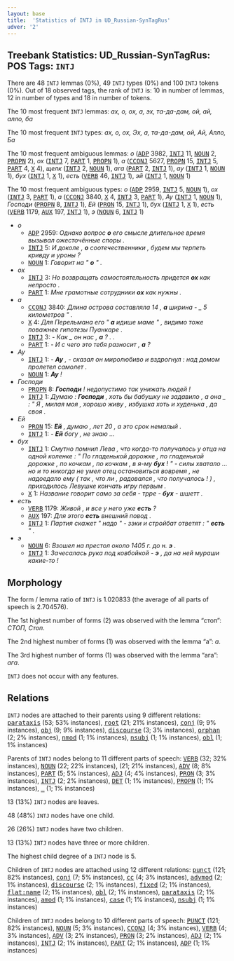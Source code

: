 ```yaml
---
layout: base
title:  'Statistics of INTJ in UD_Russian-SynTagRus'
udver: '2'
---
```


## Treebank Statistics: UD_Russian-SynTagRus: POS Tags: `INTJ`

There are 48 `INTJ` lemmas (0%), 49 `INTJ` types (0%) and 100 `INTJ` tokens (0%).
Out of 18 observed tags, the rank of `INTJ` is: 10 in number of lemmas, 12 in number of types and 18 in number of tokens.

The 10 most frequent `INTJ` lemmas: <em>ах, о, ох, а, эх, та-да-дам, ой, ай, алло, ба</em>

The 10 most frequent `INTJ` types:  <em>ах, о, ох, Эх, а, та-да-дам, ой, Ай, Алло, Ба</em>

The 10 most frequent ambiguous lemmas: <em>о</em> (<tt><a href="ru_syntagrus-pos-ADP.html">ADP</a></tt> 3982, <tt><a href="ru_syntagrus-pos-INTJ.html">INTJ</a></tt> 11, <tt><a href="ru_syntagrus-pos-NOUN.html">NOUN</a></tt> 2, <tt><a href="ru_syntagrus-pos-PROPN.html">PROPN</a></tt> 2), <em>ох</em> (<tt><a href="ru_syntagrus-pos-INTJ.html">INTJ</a></tt> 7, <tt><a href="ru_syntagrus-pos-PART.html">PART</a></tt> 1, <tt><a href="ru_syntagrus-pos-PROPN.html">PROPN</a></tt> 1), <em>а</em> (<tt><a href="ru_syntagrus-pos-CCONJ.html">CCONJ</a></tt> 5627, <tt><a href="ru_syntagrus-pos-PROPN.html">PROPN</a></tt> 15, <tt><a href="ru_syntagrus-pos-INTJ.html">INTJ</a></tt> 5, <tt><a href="ru_syntagrus-pos-PART.html">PART</a></tt> 4, <tt><a href="ru_syntagrus-pos-X.html">X</a></tt> 4), <em>щелк</em> (<tt><a href="ru_syntagrus-pos-INTJ.html">INTJ</a></tt> 2, <tt><a href="ru_syntagrus-pos-NOUN.html">NOUN</a></tt> 1), <em>ага</em> (<tt><a href="ru_syntagrus-pos-PART.html">PART</a></tt> 2, <tt><a href="ru_syntagrus-pos-INTJ.html">INTJ</a></tt> 1), <em>ау</em> (<tt><a href="ru_syntagrus-pos-INTJ.html">INTJ</a></tt> 1, <tt><a href="ru_syntagrus-pos-NOUN.html">NOUN</a></tt> 1), <em>бух</em> (<tt><a href="ru_syntagrus-pos-INTJ.html">INTJ</a></tt> 1, <tt><a href="ru_syntagrus-pos-X.html">X</a></tt> 1), <em>есть</em> (<tt><a href="ru_syntagrus-pos-VERB.html">VERB</a></tt> 46, <tt><a href="ru_syntagrus-pos-INTJ.html">INTJ</a></tt> 1), <em>эй</em> (<tt><a href="ru_syntagrus-pos-INTJ.html">INTJ</a></tt> 1, <tt><a href="ru_syntagrus-pos-NOUN.html">NOUN</a></tt> 1)

The 10 most frequent ambiguous types:  <em>о</em> (<tt><a href="ru_syntagrus-pos-ADP.html">ADP</a></tt> 2959, <tt><a href="ru_syntagrus-pos-INTJ.html">INTJ</a></tt> 5, <tt><a href="ru_syntagrus-pos-NOUN.html">NOUN</a></tt> 1), <em>ох</em> (<tt><a href="ru_syntagrus-pos-INTJ.html">INTJ</a></tt> 3, <tt><a href="ru_syntagrus-pos-PART.html">PART</a></tt> 1), <em>а</em> (<tt><a href="ru_syntagrus-pos-CCONJ.html">CCONJ</a></tt> 3840, <tt><a href="ru_syntagrus-pos-X.html">X</a></tt> 4, <tt><a href="ru_syntagrus-pos-INTJ.html">INTJ</a></tt> 3, <tt><a href="ru_syntagrus-pos-PART.html">PART</a></tt> 1), <em>Ау</em> (<tt><a href="ru_syntagrus-pos-INTJ.html">INTJ</a></tt> 1, <tt><a href="ru_syntagrus-pos-NOUN.html">NOUN</a></tt> 1), <em>Господи</em> (<tt><a href="ru_syntagrus-pos-PROPN.html">PROPN</a></tt> 8, <tt><a href="ru_syntagrus-pos-INTJ.html">INTJ</a></tt> 1), <em>Ей</em> (<tt><a href="ru_syntagrus-pos-PRON.html">PRON</a></tt> 15, <tt><a href="ru_syntagrus-pos-INTJ.html">INTJ</a></tt> 1), <em>бух</em> (<tt><a href="ru_syntagrus-pos-INTJ.html">INTJ</a></tt> 1, <tt><a href="ru_syntagrus-pos-X.html">X</a></tt> 1), <em>есть</em> (<tt><a href="ru_syntagrus-pos-VERB.html">VERB</a></tt> 1179, <tt><a href="ru_syntagrus-pos-AUX.html">AUX</a></tt> 197, <tt><a href="ru_syntagrus-pos-INTJ.html">INTJ</a></tt> 1), <em>э</em> (<tt><a href="ru_syntagrus-pos-NOUN.html">NOUN</a></tt> 6, <tt><a href="ru_syntagrus-pos-INTJ.html">INTJ</a></tt> 1)


* <em>о</em>
  * <tt><a href="ru_syntagrus-pos-ADP.html">ADP</a></tt> 2959: <em>Однако вопрос <b>о</b> его смысле длительное время вызывал ожесточённые споры .</em>
  * <tt><a href="ru_syntagrus-pos-INTJ.html">INTJ</a></tt> 5: <em>И доколе , <b>о</b> соотечественники , будем мы терпеть кривду и уроны ?</em>
  * <tt><a href="ru_syntagrus-pos-NOUN.html">NOUN</a></tt> 1: <em>Говорит на " <b>о</b> " .</em>
* <em>ох</em>
  * <tt><a href="ru_syntagrus-pos-INTJ.html">INTJ</a></tt> 3: <em>Но возвращать самостоятельность придется <b>ох</b> как непросто .</em>
  * <tt><a href="ru_syntagrus-pos-PART.html">PART</a></tt> 1: <em>Мне грамотные сотрудники <b>ох</b> как нужны .</em>
* <em>а</em>
  * <tt><a href="ru_syntagrus-pos-CCONJ.html">CCONJ</a></tt> 3840: <em>Длина острова составляла 14 , <b>а</b> ширина - _ 5 километров " .</em>
  * <tt><a href="ru_syntagrus-pos-X.html">X</a></tt> 4: <em>Для Перельмана его " <b>а</b> идише маме " , видимо тоже поважнее гипотезы Пуанкаре .</em>
  * <tt><a href="ru_syntagrus-pos-INTJ.html">INTJ</a></tt> 3: <em>- Как _ он нас , <b>а</b> ? . .</em>
  * <tt><a href="ru_syntagrus-pos-PART.html">PART</a></tt> 1: <em>- И с чего это тебя разносит , <b>а</b> ?</em>
* <em>Ау</em>
  * <tt><a href="ru_syntagrus-pos-INTJ.html">INTJ</a></tt> 1: <em>- <b>Ау</b> , - сказал он миролюбиво и вздрогнул : над домом пролетел самолет .</em>
  * <tt><a href="ru_syntagrus-pos-NOUN.html">NOUN</a></tt> 1: <em><b>Ау</b> !</em>
* <em>Господи</em>
  * <tt><a href="ru_syntagrus-pos-PROPN.html">PROPN</a></tt> 8: <em><b>Господи</b> ! недопустимо так унижать людей !</em>
  * <tt><a href="ru_syntagrus-pos-INTJ.html">INTJ</a></tt> 1: <em>Думаю : <b>Господи</b> , хоть бы бабушку не задавило , а она _ : " Я , милая моя , хорошо живу , избушка хоть и худенька , да своя .</em>
* <em>Ей</em>
  * <tt><a href="ru_syntagrus-pos-PRON.html">PRON</a></tt> 15: <em><b>Ей</b> , думаю , лет 20 , а это срок немалый .</em>
  * <tt><a href="ru_syntagrus-pos-INTJ.html">INTJ</a></tt> 1: <em>- <b>Ей</b> богу , не знаю …</em>
* <em>бух</em>
  * <tt><a href="ru_syntagrus-pos-INTJ.html">INTJ</a></tt> 1: <em>Смутно помнил Лева , что когда-то получалось у отца на одной коленке : " По гладенькой дорожке , по гладенькой дорожке , по кочкам , по кочкам , в я-му <b>бух</b> ! " - силы хватало … но и то никогда не умел отец остановиться вовремя , не надоедало ему ( так , что ли , радовался , что получалось ! ) , приходилось Левушке кончать игру первым .</em>
  * <tt><a href="ru_syntagrus-pos-X.html">X</a></tt> 1: <em>Название говорит само за себя - трре - <b>бух</b> - шшетт .</em>
* <em>есть</em>
  * <tt><a href="ru_syntagrus-pos-VERB.html">VERB</a></tt> 1179: <em>Живой , и все у него уже <b>есть</b> ?</em>
  * <tt><a href="ru_syntagrus-pos-AUX.html">AUX</a></tt> 197: <em>Для этого <b>есть</b> внешний повод .</em>
  * <tt><a href="ru_syntagrus-pos-INTJ.html">INTJ</a></tt> 1: <em>Партия скажет " надо " - зэки и стройбат ответят : " <b>есть</b> " .</em>
* <em>э</em>
  * <tt><a href="ru_syntagrus-pos-NOUN.html">NOUN</a></tt> 6: <em>Взошел на престол около 1405 г. до н. <b>э</b> .</em>
  * <tt><a href="ru_syntagrus-pos-INTJ.html">INTJ</a></tt> 1: <em>Зачесалась рука под ковбойкой - <b>э</b> , да на ней мураши какие-то !</em>

## Morphology

The form / lemma ratio of `INTJ` is 1.020833 (the average of all parts of speech is 2.704576).

The 1st highest number of forms (2) was observed with the lemma “стоп”: <em>СТОП, Стоп</em>.

The 2nd highest number of forms (1) was observed with the lemma “а”: <em>а</em>.

The 3rd highest number of forms (1) was observed with the lemma “ага”: <em>ага</em>.

`INTJ` does not occur with any features.


## Relations

`INTJ` nodes are attached to their parents using 9 different relations: <tt><a href="ru_syntagrus-dep-parataxis.html">parataxis</a></tt> (53; 53% instances), <tt><a href="ru_syntagrus-dep-root.html">root</a></tt> (21; 21% instances), <tt><a href="ru_syntagrus-dep-conj.html">conj</a></tt> (9; 9% instances), <tt><a href="ru_syntagrus-dep-obj.html">obj</a></tt> (9; 9% instances), <tt><a href="ru_syntagrus-dep-discourse.html">discourse</a></tt> (3; 3% instances), <tt><a href="ru_syntagrus-dep-orphan.html">orphan</a></tt> (2; 2% instances), <tt><a href="ru_syntagrus-dep-nmod.html">nmod</a></tt> (1; 1% instances), <tt><a href="ru_syntagrus-dep-nsubj.html">nsubj</a></tt> (1; 1% instances), <tt><a href="ru_syntagrus-dep-obl.html">obl</a></tt> (1; 1% instances)

Parents of `INTJ` nodes belong to 11 different parts of speech: <tt><a href="ru_syntagrus-pos-VERB.html">VERB</a></tt> (32; 32% instances), <tt><a href="ru_syntagrus-pos-NOUN.html">NOUN</a></tt> (22; 22% instances),  (21; 21% instances), <tt><a href="ru_syntagrus-pos-ADV.html">ADV</a></tt> (8; 8% instances), <tt><a href="ru_syntagrus-pos-PART.html">PART</a></tt> (5; 5% instances), <tt><a href="ru_syntagrus-pos-ADJ.html">ADJ</a></tt> (4; 4% instances), <tt><a href="ru_syntagrus-pos-PRON.html">PRON</a></tt> (3; 3% instances), <tt><a href="ru_syntagrus-pos-INTJ.html">INTJ</a></tt> (2; 2% instances), <tt><a href="ru_syntagrus-pos-DET.html">DET</a></tt> (1; 1% instances), <tt><a href="ru_syntagrus-pos-PROPN.html">PROPN</a></tt> (1; 1% instances), <tt><a href="ru_syntagrus-dep-_.html">_</a></tt> (1; 1% instances)

13 (13%) `INTJ` nodes are leaves.

48 (48%) `INTJ` nodes have one child.

26 (26%) `INTJ` nodes have two children.

13 (13%) `INTJ` nodes have three or more children.

The highest child degree of a `INTJ` node is 5.

Children of `INTJ` nodes are attached using 12 different relations: <tt><a href="ru_syntagrus-dep-punct.html">punct</a></tt> (121; 82% instances), <tt><a href="ru_syntagrus-dep-conj.html">conj</a></tt> (7; 5% instances), <tt><a href="ru_syntagrus-dep-cc.html">cc</a></tt> (4; 3% instances), <tt><a href="ru_syntagrus-dep-advmod.html">advmod</a></tt> (2; 1% instances), <tt><a href="ru_syntagrus-dep-discourse.html">discourse</a></tt> (2; 1% instances), <tt><a href="ru_syntagrus-dep-fixed.html">fixed</a></tt> (2; 1% instances), <tt><a href="ru_syntagrus-dep-flat-name.html">flat:name</a></tt> (2; 1% instances), <tt><a href="ru_syntagrus-dep-obl.html">obl</a></tt> (2; 1% instances), <tt><a href="ru_syntagrus-dep-parataxis.html">parataxis</a></tt> (2; 1% instances), <tt><a href="ru_syntagrus-dep-amod.html">amod</a></tt> (1; 1% instances), <tt><a href="ru_syntagrus-dep-case.html">case</a></tt> (1; 1% instances), <tt><a href="ru_syntagrus-dep-nsubj.html">nsubj</a></tt> (1; 1% instances)

Children of `INTJ` nodes belong to 10 different parts of speech: <tt><a href="ru_syntagrus-pos-PUNCT.html">PUNCT</a></tt> (121; 82% instances), <tt><a href="ru_syntagrus-pos-NOUN.html">NOUN</a></tt> (5; 3% instances), <tt><a href="ru_syntagrus-pos-CCONJ.html">CCONJ</a></tt> (4; 3% instances), <tt><a href="ru_syntagrus-pos-VERB.html">VERB</a></tt> (4; 3% instances), <tt><a href="ru_syntagrus-pos-ADV.html">ADV</a></tt> (3; 2% instances), <tt><a href="ru_syntagrus-pos-PRON.html">PRON</a></tt> (3; 2% instances), <tt><a href="ru_syntagrus-pos-ADJ.html">ADJ</a></tt> (2; 1% instances), <tt><a href="ru_syntagrus-pos-INTJ.html">INTJ</a></tt> (2; 1% instances), <tt><a href="ru_syntagrus-pos-PART.html">PART</a></tt> (2; 1% instances), <tt><a href="ru_syntagrus-pos-ADP.html">ADP</a></tt> (1; 1% instances)

